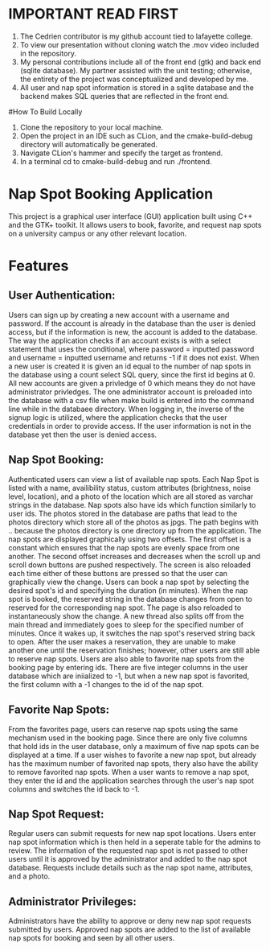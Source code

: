 # IMPORTANT READ FIRST
1. The Cedrien contributor is my github account tied to lafayette college.
2. To view our presentation without cloning watch the .mov video included in the repository.
3. My personal contributions include all of the front end (gtk) and back end (sqlite database). My partner assisted with the unit testing; otherwise, the entirety of the project was conceptualized and developed by me.
4. All user and nap spot information is stored in a sqlite database and the backend makes SQL queries that are reflected in the front end.

#How To Build Locally
1. Clone the repository to your local machine.
2. Open the project in an IDE such as CLion, and the cmake-build-debug directory will automatically be generated.
3. Navigate CLion's hammer and specify the target as frontend.
4. In a terminal cd to cmake-build-debug and run ./frontend.

# Nap Spot Booking Application
This project is a graphical user interface (GUI) application built using C++ and the GTK+ toolkit. 
It allows users to book, favorite, and request nap spots on a university campus or any other relevant location.

# Features

## User Authentication:

Users can sign up by creating a new account with a username and password. If the account is already in the database than the user is denied access, but if the information is new, the account is added to the database. The way the application checks if an account exists is with a select statement that uses the conditional, where password = inputted password and username = inputted username and returns -1 if it does not exist. When a new user is created it is given an id equal to the number of nap spots in the database using a count select SQL query, since the first id begins at 0. All new accounts are given a privledge of 0 which means they do not have administrator privledges. The one administrator account is preloaded into the database with a csv file when make build is entered into the command line while in the databaee directory. 
When logging in, the inverse of the signup logic is utilized, where the application checks that the user credentials in order to provide access. If the user information is not in the database yet then the user is denied access.

## Nap Spot Booking:

Authenticated users can view a list of available nap spots. Each Nap Spot is listed with a name, availibility status, custom attributes (brightness, noise level, location), and a photo of the location which are all stored as varchar strings in the database. Nap spots also have ids which function similarly to user ids. The photos stored in the database are paths that lead to the photos directory which store all of the photos as jpgs. The path begins with .. because the photos directory is one directory up from the application. The nap spots are displayed graphically using two offsets. The first offset is a constant which ensures that the nap spots are evenly space from one another. The second offset increases and decreases when the scroll up and scroll down buttons are pushed respectively. The screen is also reloaded each time either of these buttons are pressed so that the user can graphically view the change.  Users can book a nap spot by selecting the desired spot's id and specifying the duration (in minutes). When the nap spot is booked, the reserved string in the database changes from open to reserved for the corresponding nap spot. The page is also reloaded to instantaneously show the change. A new thread also splits off from the main thread and immediately goes to sleep for the specified number of minutes. Once it wakes up, it switches the nap spot's reserved string back to open. After the user makes a reservation, they are unable to make another one until the reservation finishes; however, other users are still able to reserve nap spots. Users are also able to favorite nap spots from the booking page by entering ids. There are five integer columns in the user database which are iniialized to -1, but when a new nap spot is favorited, the first column with a -1 changes to the id of the nap spot. 

## Favorite Nap Spots:

From the favorites page, users can reserve nap spots using the same mechanism used in the booking page. Since there are only five columns that hold ids in the user database, only a maximum of five nap spots can be displayed at a time. If a user wishes to favorite a new nap spot, but already has the maximum number of favorited nap spots, thery also have the ability to remove favorited nap spots. When a user wants to remove a nap spot, they enter the id and the application searches through the user's nap spot columns and switches the id back to -1.

## Nap Spot Request:

Regular users can submit requests for new nap spot locations. Users enter nap spot information which is then held in a seperate table for the admins to review. The information of the requested nap spot is not passed to other users until it is approved by the administrator and added to the nap spot database. Requests include details such as the nap spot name, attributes, and a photo.

## Administrator Privileges:

Administrators have the ability to approve or deny new nap spot requests submitted by users.
Approved nap spots are added to the list of available nap spots for booking and seen by all other users. 

